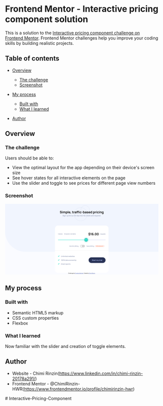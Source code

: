 # Frontend Mentor - Interactive pricing component solution

This is a solution to the [Interactive pricing component challenge on Frontend Mentor](https://www.frontendmentor.io/challenges/interactive-pricing-component-t0m8PIyY8). Frontend Mentor challenges help you improve your coding skills by building realistic projects.

## Table of contents

- [Overview](#overview)
  - [The challenge](#the-challenge)
  - [Screenshot](#screenshot)
- [My process](#my-process)

  - [Built with](#built-with)
  - [What I learned](#what-i-learned)

- [Author](#author)

## Overview

### The challenge

Users should be able to:

- View the optimal layout for the app depending on their device's screen size
- See hover states for all interactive elements on the page
- Use the slider and toggle to see prices for different page view numbers

### Screenshot

![](./Screenshot.png)

## My process

### Built with

- Semantic HTML5 markup
- CSS custom properties
- Flexbox

### What I learned

Now familiar with the slider and creation of toggle elements.

## Author

- Website - Chimi Rinzin(https://www.linkedin.com/in/chimi-rinzin-20178a291/)
- Frontend Mentor - @ChimiRinzin-HWR(https://www.frontendmentor.io/profile/chimirinzin-hwr)

#   I n t e r a c t i v e - P r i c i n g - C o m p o n e n t 
 
 
